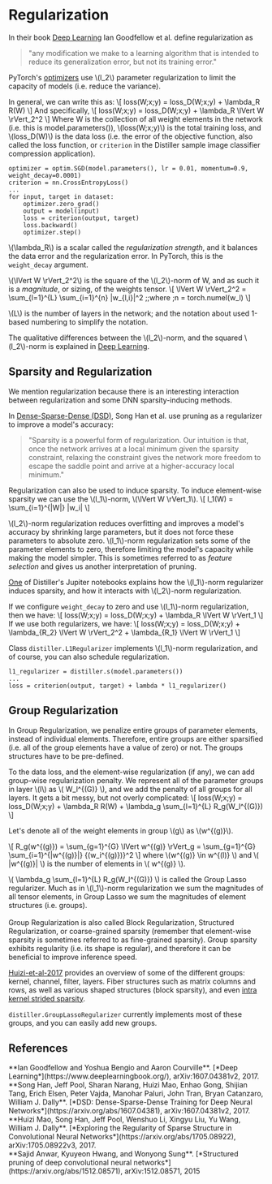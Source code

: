 # Regularization

In their book [Deep Learning](#deep-learning) Ian Goodfellow et al. define regularization as
> "any modification we make to a learning algorithm that is intended to reduce its generalization error, but not its training error."

PyTorch's [optimizers](http://pytorch.org/docs/master/optim.html) use \\(l_2\\) parameter regularization to limit the capacity of models (i.e. reduce the variance).

In general, we can write this as:
\\[
loss(W;x;y) = loss_D(W;x;y) + \lambda_R R(W)
\\]
And specifically,
\\[
loss(W;x;y) = loss_D(W;x;y) + \lambda_R \lVert W \rVert_2^2
\\]
Where W is the collection of all weight elements in the network (i.e. this is model.parameters()), \\(loss(W;x;y)\\) is the total training loss, and \\(loss_D(W)\\) is the data loss (i.e. the error of the objective function, also called the loss function, or ```criterion``` in the Distiller sample image classifier compression application).
```
optimizer = optim.SGD(model.parameters(), lr = 0.01, momentum=0.9, weight_decay=0.0001)
criterion = nn.CrossEntropyLoss()
...
for input, target in dataset:
    optimizer.zero_grad()
    output = model(input)
    loss = criterion(output, target)
    loss.backward()
    optimizer.step()
```
\\(\lambda_R\\) is a scalar called the *regularization strength*, and it balances the data error and the regularization error.  In PyTorch, this is the ```weight_decay``` argument.

\\(\lVert W \rVert_2^2\\) is the square of the \\(l_2\\)-norm of W, and as such it is a *magnitude*, or sizing, of the weights tensor.
\\[
\lVert W \rVert_2^2 = \sum_{l=1}^{L}  \sum_{i=1}^{n} |w_{l,i}|^2 \;\;where \;n = torch.numel(w_l)
\\]

\\(L\\) is the number of layers in the network; and the notation about used 1-based numbering to simplify the notation.

The qualitative differences between the \\(l_2\\)-norm, and the squared \\(l_2\\)-norm is explained in [Deep Learning](https://www.deeplearningbook.org/).

## Sparsity and Regularization

We mention regularization because there is an interesting interaction between regularization and some DNN sparsity-inducing methods.

In [Dense-Sparse-Dense (DSD)](#han-et-al-2017), Song Han et al. use pruning as a regularizer to improve a model's accuracy:
> "Sparsity is a powerful form of regularization. Our intuition is that, once the network arrives at a local minimum given the sparsity constraint, relaxing the constraint gives the network more freedom to escape the saddle point and arrive at a higher-accuracy local minimum."

Regularization can also be used to induce sparsity.  To induce element-wise sparsity we can use the \\(l_1\\)-norm, \\(\lVert W \rVert_1\\).
\\[
l_1(W) = \sum_{i=1}^{|W|} |w_i|
\\]

\\(l_2\\)-norm regularization reduces overfitting and improves a model's accuracy by shrinking large parameters, but it does not force these parameters to absolute zero.  \\(l_1\\)-norm regularization sets some of the parameter elements to zero, therefore limiting the model's capacity while making the model simpler.  This is sometimes referred to as *feature selection* and gives us another interpretation of pruning.

[One](http://localhost:8888/notebooks/L1-regularization.ipynb) of Distiller's Jupiter notebooks explains how the \\(l_1\\)-norm regularizer induces sparsity, and how it interacts with \\(l_2\\)-norm regularization.


If we configure ```weight_decay``` to zero and use \\(l_1\\)-norm regularization, then we have:
\\[
loss(W;x;y) = loss_D(W;x;y) + \lambda_R \lVert W \rVert_1
\\]
If we use both regularizers, we have:
\\[
loss(W;x;y) = loss_D(W;x;y) + \lambda_{R_2} \lVert W \rVert_2^2  + \lambda_{R_1} \lVert W \rVert_1
\\]

Class ```distiller.L1Regularizer``` implements \\(l_1\\)-norm regularization, and of course, you can also schedule regularization.
```
l1_regularizer = distiller.s(model.parameters())
...
loss = criterion(output, target) + lambda * l1_regularizer()
```

## Group Regularization

In Group Regularization, we penalize entire groups of parameter elements, instead of individual elements.  Therefore, entire groups are either sparsified (i.e. all of the group elements have a value of zero) or not.  The groups structures have to be pre-defined.

To the data loss, and the element-wise regularization (if any), we can add group-wise regularization penalty.  We represent all of the parameter groups in layer \\(l\\) as \\( W_l^{(G)} \\), and we add the penalty of all groups for all layers.  It gets a bit messy, but not overly complicated:
\\[
loss(W;x;y) = loss_D(W;x;y) + \lambda_R R(W) + \lambda_g \sum_{l=1}^{L} R_g(W_l^{(G)})
\\]

Let's denote all of the weight elements in group \\(g\\) as \\(w^{(g)}\\).

\\[
R_g(w^{(g)}) = \sum_{g=1}^{G} \lVert w^{(g)} \rVert_g = \sum_{g=1}^{G} \sum_{i=1}^{|w^{(g)}|} {(w_i^{(g)})}^2
\\]
where \\(w^{(g)} \in w^{(l)} \\) and \\( |w^{(g)}| \\) is the number of elements in \\( w^{(g)} \\).


\\( \lambda_g \sum_{l=1}^{L} R_g(W_l^{(G)}) \\) is called the Group Lasso regularizer.  Much as in \\(l_1\\)-norm regularization we sum the magnitudes of all tensor elements, in Group Lasso we sum the magnitudes of element structures (i.e. groups).  
<br>
Group Regularization is also called Block Regularization, Structured Regularization, or coarse-grained sparsity (remember that element-wise sparsity is sometimes referred to as fine-grained sparsity).  Group sparsity exhibits regularity (i.e. its shape is regular), and therefore
it can be beneficial to improve inference speed.

[Huizi-et-al-2017](#huizi-et-al-2017) provides an overview of some of the different groups: kernel, channel, filter, layers.  Fiber structures such as matrix columns and rows, as well as various shaped structures (block sparsity), and even [intra kernel strided sparsity](#anwar-et-al-2015).

```distiller.GroupLassoRegularizer``` currently implements most of these groups, and you can easily add new groups.

## References
<div id="deep-learning"></div> **Ian Goodfellow and Yoshua Bengio and Aaron Courville**.
    [*Deep Learning*](https://www.deeplearningbook.org/),
     arXiv:1607.04381v2,
    2017.

<div id="han-et-al-2017"></div> **Song Han, Jeff Pool, Sharan Narang, Huizi Mao, Enhao Gong, Shijian Tang, Erich Elsen, Peter Vajda, Manohar Paluri, John Tran, Bryan Catanzaro, William J. Dally**.
    [*DSD: Dense-Sparse-Dense Training for Deep Neural Networks*](https://arxiv.org/abs/1607.04381),
     arXiv:1607.04381v2,
    2017.

<div id="huizi-et-al-2017"></div> **Huizi Mao, Song Han, Jeff Pool, Wenshuo Li, Xingyu Liu, Yu Wang, William J. Dally**.
    [*Exploring the Regularity of Sparse Structure in Convolutional Neural Networks*](https://arxiv.org/abs/1705.08922),
    arXiv:1705.08922v3,
    2017.

<div id="anwar-et-al-2015"></div> **Sajid Anwar, Kyuyeon Hwang, and Wonyong Sung**.
    [*Structured pruning of deep convolutional neural networks*](https://arxiv.org/abs/1512.08571),
    arXiv:1512.08571,
    2015
